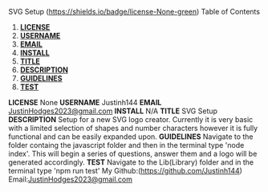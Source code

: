 SVG Setup
(https://shields.io/badge/license-None-green)
Table of Contents
1. [**LICENSE**](**LICENSE**)
2. [**USERNAME**](**USERNAME**)
3. [**EMAIL**](**EMAIL**)
4. [**INSTALL**](**INSTALL**)
5. [**TITLE**](**TITLE**)
6. [**DESCRIPTION**](**DESCRIPTION**)
7. [**GUIDELINES**](**GUIDELINES**)
8. [**TEST**](**TEST**)


**LICENSE**
None
**USERNAME**
Justinh144
**EMAIL**
JustinHodges2023@gmail.com
**INSTALL**
N/A
**TITLE**
SVG Setup
**DESCRIPTION**
Setup for a new SVG logo creator. Currently it is very basic with a limited selection of shapes and number characters however it is fully functional and can be easily expanded upon.
**GUIDELINES**
Navigate to the folder containg the javascript folder and then in the terminal type 'node index'. This will begin a series of questions, answer them and a logo will be generated accordingly.
**TEST**
Navigate to the Lib(Library) folder and in the terminal type 'npm run test'
My Github:(https://github.com/Justinh144)
Email:JustinHodges2023@gmail.com
